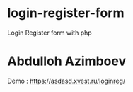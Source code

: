 # login-register-form
Login Register form with php
# Abdulloh Azimboev
Demo : https://asdasd.xvest.ru/loginreg/
